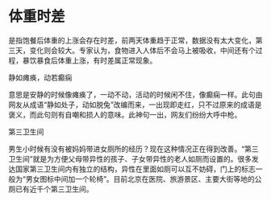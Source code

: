 # 体重时差

是指饱餐后体重的上涨会存在时差，前两天体重趋于正常，数据没有太大变化，第三天，变化则会较大。专家认为，食物进入人体后不会马上被吸收，中间还有个过程，暴饮暴食后体重上涨，有时差属正常现象。 

静如瘫痪，动若癫痫 

意思是安静的时候像瘫痪了，一动不动，活动的时候闲不住，像癫痫一样。此句由网友从成语“静如处子，动如脱兔”改编而来，一出现即走红，只不过原来的成语是褒义，而此句则有自嘲和损人的意味。此神句一出，网友们纷纷大呼中枪。 

第三卫生间 

男生小时候有没有被妈妈带进女厕所的经历？现在这种情况正在得到改善。“第三卫生间”就是为方便父母带异性的孩子、子女带异性的老人如厕而设置的。很多发达国家第三卫生间内有独立的结构，异性在里面如厕可以互不妨碍，门上的标志一般为“男女图标中间加一个轮椅”。目前北京在医院、旅游景区、主要大街等地的公厕已有近千个第三卫生间。